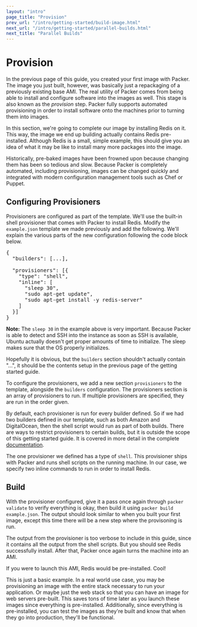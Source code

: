 ```yaml
---
layout: "intro"
page_title: "Provision"
prev_url: "/intro/getting-started/build-image.html"
next_url: "/intro/getting-started/parallel-builds.html"
next_title: "Parallel Builds"
---
```


# Provision

In the previous page of this guide, you created your first image with
Packer. The image you just built, however, was basically just a repackaging
of a previously existing base AMI. The real utility of Packer comes from
being able to install and configure software into the images as well.
This stage is also known as the _provision_ step. Packer fully supports
automated provisioning in order to install software onto the machines prior
to turning them into images.

In this section, we're going to complete our image by installing
Redis on it. This way, the image we end up building actually contains
Redis pre-installed. Although Redis is a small, simple example, this should
give you an idea of what it may be like to install many more packages into
the image.

Historically, pre-baked images have been frowned upon because changing
them has been so tedious and slow. Because Packer is completely automated,
including provisioning, images can be changed quickly and integrated with
modern configuration management tools such as Chef or Puppet.

## Configuring Provisioners

Provisioners are configured as part of the template. We'll use the built-in
shell provisioner that comes with Packer to install Redis. Modify the
`example.json` template we made previously and add the following. We'll
explain the various parts of the new configuration following the code
block below.

<pre class="prettyprint">
{
  "builders": [...],

  "provisioners": [{
    "type": "shell",
    "inline": [
      "sleep 30",
      "sudo apt-get update",
      "sudo apt-get install -y redis-server"
    ]
  }]
}
</pre>

<div class="alert alert-block alert-info">
<strong>Note:</strong> The <code>sleep 30</code> in the example above is
very important. Because Packer is able to detect and SSH into the instance
as soon as SSH is available, Ubuntu actually doesn't get proper amounts
of time to initialize. The sleep makes sure that the OS properly initializes.
</div>

Hopefully it is obvious, but the `builders` section shouldn't actually
contain "...", it should be the contents setup in the previous page
of the getting started guide.

To configure the provisioners, we add a new section `provisioners` to the
template, alongside the `builders` configuration. The provisioners section
is an array of provisioners to run. If multiple provisioners are specified, they
are run in the order given.

By default, each provisioner is run for every builder defined. So if we had
two builders defined in our template, such as both Amazon and DigitalOcean, then
the shell script would run as part of both builds. There are ways to restrict
provisioners to certain builds, but it is outside the scope of this getting
started guide. It is covered in more detail in the complete
[documentation](/docs).

The one provisioner we defined has a type of `shell`. This provisioner
ships with Packer and runs shell scripts on the running machine. In our
case, we specify two inline commands to run in order to install Redis.

## Build

With the provisioner configured, give it a pass once again through
`packer validate` to verify everything is okay, then build it using
`packer build example.json`. The output should look similar to when you
built your first image, except this time there will be a new step where
the provisoning is run.

The output from the provisioner is too verbose to include in this
guide, since it contains all the output from the shell scripts. But you
should see Redis successfully install. After that, Packer once again
turns the machine into an AMI.

If you were to launch this AMI, Redis would be pre-installed. Cool!

This is just a basic example. In a real world use case, you may be provisioning
an image with the entire stack necessary to run your application. Or maybe
just the web stack so that you can have an image for web servers pre-built.
This saves tons of time later as you launch these images since everything
is pre-installed. Additionally, since everything is pre-installed, you
can test the images as they're built and know that when they go into
production, they'll be functional.
